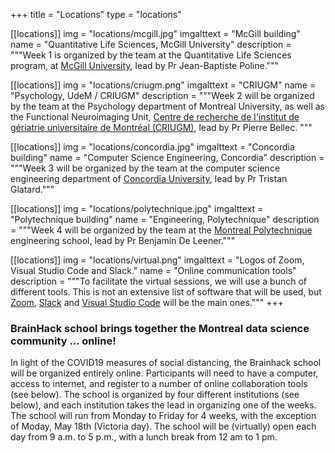 +++
title = "Locations"
type = "locations"

[[locations]]
  img = "locations/mcgill.jpg"
  imgalttext = "McGill building"
  name = "Quantitative Life Sciences, McGill University"
  description = """Week 1 is organized by the team at the Quantitative Life Sciences program, at [McGill University](https://mcgill.ca), lead by Pr Jean-Baptiste Poline."""  

[[locations]]
  img = "locations/criugm.png"
  imgalttext = "CRIUGM"
  name = "Psychology, UdeM / CRIUGM"
  description = """Week 2 will be organized by the team at the Psychology department of Montreal University, as well as the Functional Neuroimaging Unit, [Centre de recherche de l'institut de gériatrie universitaire de Montréal (CRIUGM)](https://www.criugm.qc.ca/fr/contact.html), lead by Pr Pierre Bellec.
"""

[[locations]]
  img = "locations/concordia.jpg"
  imgalttext = "Concordia building"
  name = "Computer Science Engineering, Concordia"
  description = """Week 3 will be organized by the team at the computer science engineering department of [Concordia University](https://www.concordia.ca/), lead by Pr Tristan Glatard."""

[[locations]]
  img = "locations/polytechnique.jpg"
  imgalttext = "Polytechnique building"
  name = "Engineering, Polytechnique"
  description = """Week 4 will be organized by the team at the [Montreal Polytechnique](https://www.polymtl.ca/) engineering school, lead by Pr Benjamin De Leener."""

[[locations]]
  img = "locations/virtual.png"
  imgalttext = "Logos of Zoom, Visual Studio Code and Slack."
  name = "Online communication tools"
  description = """To facilitate the virtual sessions, we will use a bunch of different tools. This is not an extensive list of software that will be used, but [Zoom](https://zoom.us), [Slack](https://slack.com) and [Visual Studio Code](https://code.visualstudio.com/) will be the main ones."""
+++

### BrainHack school brings together the Montreal data science community ... online!

In light of the COVID19 measures of social distancing, the Brainhack school will be organized entirely online. Participants will need to have a computer, access to internet, and register to a number of online collaboration tools (see below). The school is organized by four different institutions (see below), and each institution takes the lead in organizing one of the weeks. The school will run from Monday to Friday for 4 weeks, with the exception of Moday, May 18th (Victoria day). The school will be (virtually) open each day from 9 a.m. to 5 p.m., with a lunch break from 12 am to 1 pm.
